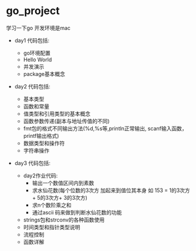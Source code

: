 # go_project

学习一下go 
开发环境是mac

* day1 代码包括:
  *	go环境配置
  * Hello World
  * 并发演示
  * package基本概念
	
* day2 代码包括: 
  * 基本类型 
  * 函数和常量 
  * 值类型和引用类型的基本概念
  * 函数参数传递(副本与地址传值的不同)
  * fmt包的格式不同输出方法(%d,%s等,println正常输出, scanf输入函数，printf输出格式)
  * 数据类型和操作符 
  * 字符串操作
	
* day3 代码包括: 
  * day2作业代码: 
    * 输出一个数值区间内到素数 
    * 求水仙花数(每个位数的3次方 加起来到值位其本身 如 153  = 1的3次方 + 5的3次方+ 3的3次方)
    * 求n个数阶乘之和 
    * 通过ascii 码来做到判断水仙花数的功能 
  * strings包和strconv的各种函数使用
  * 时间类型和指针类型说明
  * 流程控制
  * 函数详解
